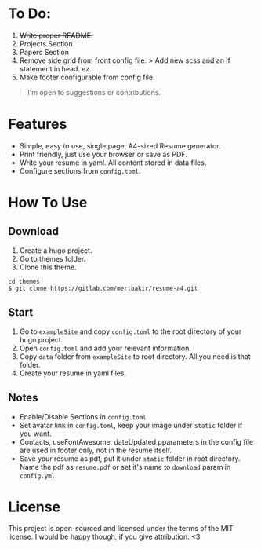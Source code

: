 # To Do:

1. ~~Write proper README.~~
2. Projects Section
3. Papers Section
4. Remove side grid from front config file. > Add new scss and an if statement in head. ez.
5. Make footer configurable from config file.

> I'm open to suggestions or contributions.

# Features

* Simple, easy to use, single page, A4-sized Resume generator.
* Print friendly, just use your browser or save as PDF.
* Write your resume in yaml. All content stored in data files.
* Configure sections from ```config.toml```.

# How To Use

## Download

1. Create a hugo project. 
2. Go to themes folder. 
3. Clone this theme.

```
cd themes
$ git clone https://gitlab.com/mertbakir/resume-a4.git
```

## Start

1. Go to ```exampleSite``` and copy ```config.toml``` to the root directory of your hugo project. 
2. Open ```config.toml``` and add your relevant information.
3. Copy ```data``` folder from ```exampleSite``` to root directory. All you need is that folder.
4. Create your resume in yaml files.

## Notes

* Enable/Disable Sections in ```config.toml```
* Set avatar link in ```config.toml```, keep your image under ```static``` folder if you want.
* Contacts, useFontAwesome, dateUpdated pparameters in the config file are used in footer only, not in the resume itself.
* Save your resume as pdf, put it under ```static``` folder in root directory. Name the pdf as ```resume.pdf``` or set it's name to ```download``` param in ```config.yml```.

# License

This project is open-sourced and licensed under the terms of the MIT license. I would be happy though, if you give attribution. <3